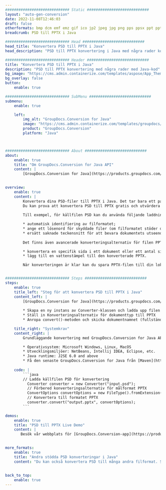```yaml
---
############################# Static ############################
layout: "auto-gen-conversion"
date: 2022-11-08T12:46:03
draft: false
otherformats: bmp dcm emf emz gif ico jp2 jpeg jpg png pps ppsx ppt pptx psb psd svg svgz tga tif tiff webp wmf wmz
breadcrumb: PSD till PPTX i Java

############################# Head ############################
head_title: "Konvertera PSD till PPTX i Java"
head_description: "PSD till PPTX konvertering i Java med några rader kod. Konvertera över 160 filformat med hjälp av GroupDocs dokumentkonverterings-API för Java"

############################# Header ############################
title: "Konvertera PSD till PPTX i Java"
description: "PSD till PPTX konvertering med några rader med Java-kod"
bg_image: "https://cms.admin.containerize.com/templates/aspose/App_Themes/V3/images/bg/header1.png"
bg_overlay: false
button:
    enable: true

############################# SubMenu ############################
submenu:
    enable: true

    left:
        img_alt: "GroupDocs.Conversion for Java"
        image: "https://cms.admin.containerize.com/templates/groupdocs/images/product-logos/90x90-noborder/groupdocs-conversion-java.png"
        product: "GroupDocs.Conversion"
        platform: "Java"



############################# About ############################
about:
    enable: true
    title: "Om GroupDocs.Conversion for Java API"
    content: |
        [GroupDocs.Conversion for Java](https://products.groupdocs.com/conversion/java/) är ett avancerat filformatkonverterings-API för konvertering mellan populära bild- och dokumentformat som Microsoft Office, OpenDocument, PDF, HTML, e-post, CAD. och mycket mer med bara några rader kod. Det inbyggda API:t upptäcker automatiskt formaten för originaldokumenten och erbjuder många alternativ för att anpassa de konverterade dokumenten. Tillsammans med funktionen att extrahera information från ett dokument, stöder den också cachelagring av konverteringsresultaten till den lokala disken som standard. Men alla typer av cachelagring kan stödjas genom att implementera lämpliga gränssnitt - Amazon S3, Dropbox, Google Drive, Windows Azure, Reddis eller andra.
    

overview:
    enable: true
    content: |
        Konvertera dina PSD-filer till PPTX i Java. Det tar bara ett par rader med Java-kod på valfri plattform, som Windows, Linux, macOS.
        Du kan prova att konvertera PSD till PPTX gratis och utvärdera kvaliteten på konverteringsresultaten. Tillsammans med enkla filkonverteringsskript kan du prova mer sofistikerade alternativ för att ladda källfilen PSD och lagra PPTX-utdata. 
        
        Till exempel, för källfilen PSD kan du använda följande laddningsalternativ:

        * automatisk identifiering av filformatet;
        * ange ett lösenord för skyddade filer (om filformatet stöder det);
        * ersätt saknade teckensnitt för att bevara dokumentets utseende.
        
        Det finns även avancerade konverteringsalternativ för filen PPTX:

        * konvertera en specifik sida i ett dokument eller ett antal sidor;
        * lägg till en vattenstämpel till den konverterade PPTX.

        När konverteringen är klar kan du spara PPTX-filen till din lokala filsökväg eller till tredje parts lagring såsom FTP, Amazon S3, Google Drive, Dropbox etc. Observera - för att konvertera PSD till PPTX behöver du inte installera någon ytterligare programvara, såsom MS Office, Open Office, Adobe Acrobat Reader etc.


############################# Steps ############################
steps:
    enable: true
    title_left: "Steg för att konvertera PSD till PPTX i Java"
    content_left: |
        [GroupDocs.Conversion for Java](https://products.groupdocs.com/conversion/java/) låter utvecklare enkelt konvertera PSD fil till PPTX med några rader kod.
        
        * Skapa en ny instans av Converter-klassen och ladda upp filen PSD med den fullständiga sökvägen
        * Ställ in Konverteringsalternativ för dokumenttyp till PPTX
        * Anropa convert()-metoden och skicka dokumentnamnet (fullständig sökväg) och formatet (PPTX) som en parameter

    title_right: "Systemkrav"
    content_right: |
        Grundläggande konvertering med GroupDocs.Conversion for Java API kan göras med bara några rader kod. Våra API:er stöds på alla större plattformar och operativsystem. Innan du kör koden nedan, se till att du har följande förutsättningar installerade på ditt system.

        * Operativsystem: Microsoft Windows, Linux, MacOS
        * Utvecklingsmiljöer: NetBeans, Intellij IDEA, Eclipse, etc.
        * Java runtime: J2SE 6.0 and above
        * Få den senaste GroupDocs.Conversion for Java från [Maven](https://repository.groupdocs.com/webapp/#/artifacts/browse/tree/General/repo/com/groupdocs/groupdocs-conversion)
         
    code: |
        ```java    
        // Ladda källfilen PSD för konvertering
          Converter converter = new Converter("input.psd");
          // Förbered konverteringsalternativ för målformat PPTX
          ConvertOptions convertOptions = new FileType().fromExtension("pptx").getConvertOptions();
          // Konvertera till formatet PPTX
          converter.convert("output.pptx", convertOptions);
        ```

demos:
    enable: true
    title: "PSD till PPTX Live Demo"
    content: |
       Besök vår webbplats för [GroupDocs.Conversion-app](https://products.groupdocs.app/conversion/family) och försök konvertera PSD till PPTX nu. Den kostnadsfria demon har följande fördelar
          

more_formats:
    enable: true
    title: "Andra stödda PSD konverteringar i Java"
    content: "Du kan också konvertera PSD till många andra filformat. Se listan nedan."
       
       
back_to_top:
    enable: true
---
```

